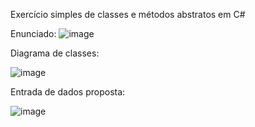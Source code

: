 Exercício simples de classes e métodos abstratos em C#

Enunciado:
![image](https://user-images.githubusercontent.com/90118977/168490553-425086ba-f2f1-401f-8b89-64c90e776c2a.png)

Diagrama de classes:

![image](https://user-images.githubusercontent.com/90118977/168490533-c4706932-9705-48dd-bca7-9c2fd61eae9e.png)

Entrada de dados proposta:

![image](https://user-images.githubusercontent.com/90118977/168490577-b9442a89-7d88-4916-b008-62d8314644f0.png)


